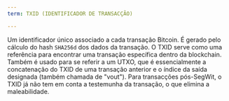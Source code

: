 ```yaml
---
term: TXID (IDENTIFICADOR DE TRANSACÇÃO)

---
```

Um identificador único associado a cada transação Bitcoin. É gerado pelo cálculo do hash `SHA256d` dos dados da transação. O TXID serve como uma referência para encontrar uma transação específica dentro da blockchain. Também é usado para se referir a um UTXO, que é essencialmente a concatenação do TXID de uma transação anterior e o índice da saída designada (também chamada de "vout"). Para transacções pós-SegWit, o TXID já não tem em conta a testemunha da transação, o que elimina a maleabilidade.